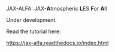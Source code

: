 JAX-ALFA: JAX-**A**tmospheric **L**ES **F**or **A**ll

Under development. 

Read the tutorial here:

https://jax-alfa.readthedocs.io/index.html
